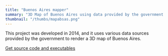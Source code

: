 ```yaml
---
title: "Buenos Aires mapper"
summary: "3D Map of Buenos Aires using data provided by the government. Uses OpenGL for 3D acceleration, SDL for window and event management."
thumbnail: "/thumbs/mapabsas.png"
---
```


This project was developed in 2014, and it uses various data sources provided by the government to render a 3D map of Buenos Aires.

[Get source code and executables](https://github.com/gzalo/MapaBSAS)